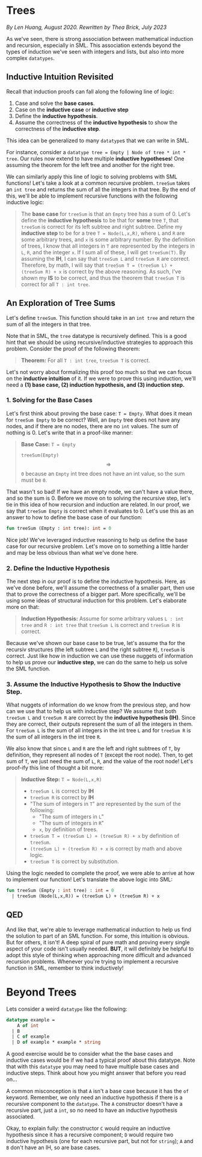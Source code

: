 ﻿---
sidebar_position: 3
---

# Trees

_By Len Huang, August 2020. Rewritten by Thea Brick, July 2023_

As we've seen, there is strong association between mathematical induction and
recursion, especially in SML. This association extends beyond the types of
induction we've seen with integers and lists, but also into more complex
`datatypes`.

## Inductive Intuition Revisited

Recall that induction proofs can fall along the following line of logic:

1. Case and solve the **base cases**.
2. Case on the **inductive case** or **inductive step**
3. Define the **inductive hypothesis**.
4. Assume the correctness of the **inductive hypothesis** to show the
   correctness of the **inductive step**.

This idea can be generalized to many `datatype`s that we can write in SML.

For instance, consider a `datatype tree = Empty | Node of tree * int * tree`.
Our rules now extend to have multiple **inductive hypotheses**! One assuming the
theorem for the left tree and another for the right tree.

We can similarly apply this line of logic to solving problems with SML
functions! Let's take a look at a common recursive problem. `treeSum` takes an
`int tree` and returns the sum of all the integers in that tree. By the end of
this, we'll be able to implement recursive functions with the following
inductive logic:

> The **base case** for `treeSum` is that an `Empty` tree has a sum of 0. Let's
> define the **inductive hypothesis** to be that for **some** tree `T`, that
> `treeSum` is correct for its left subtree and right subtree. Define my
> **inductive step** to be for a tree `T = Node(L,x,R)`, where `L` and `R` are
> some arbitrary trees, and `x` is some arbitrary number. By the definition of
> trees, I know that all integers in `T` are represented by the integers in `L`,
> `R`, and the integer `x`. If I sum all of these, I will get `treeSum(T)`. By
> assuming the **IH**, I can say that `treeSum L` and `treeSum R` are correct.
> Therefore, by math, I will say that
> `treeSum T = (treeSum L) + (treeSum R) + x` is correct by the above reasoning.
> As such, I've shown my **IS** to be correct, and thus the theorem that
> `treeSum T` is correct for all `T : int tree`.

## An Exploration of Tree Sums

Let's define `treeSum`. This function should take in an `int tree` and return
the sum of all the integers in that tree.

Note that in SML, the `tree` datatype is recursively defined. This is a good
hint that we should be using recursive/inductive strategies to approach this
problem. Consider the proof of the following theorem:

> **Theorem:** For all `T : int tree`, `treeSum T` is correct.

Let's not worry about formalizing this proof too much so that we can focus on
the **inductive intuition** of it. If we were to prove this using induction,
we'll need a **(1) base case, (2) induction hypothesis, and (3) induction step.**

### 1. Solving for the Base Cases

Let's first think about proving the base case: `T = Empty`. What does it mean
for `treeSum Empty` to be correct? Well, an `Empty` tree does not have any
nodes, and if there are no nodes, there are no `int` values. The sum of nothing
is 0. Let's write that in a proof-like manner:

> **Base Case:** `T = Empty`
>
> `treeSum(Empty)` $$\Longrightarrow$$ `0` because an `Empty` int tree does not
> have an int value, so the sum must be `0`.

That wasn't so bad! If we have an empty node, we can't have a value there, and
so the sum is 0. Before we move on to solving the recursive step, let's tie in
this idea of how recursion and induction are related. In our proof, we say that
`treeSum Empty` is correct when it evaluates to 0. Let's use this as an answer
to how to define the base case of our function:

```sml
fun treeSum (Empty : int tree): int = 0
```

Nice job! We've leveraged inductive reasoning to help us define the base case
for our recursive problem. Let's move on to something a little harder and may
be less obvious than what we've done here.

### 2. Define the Inductive Hypothesis

The next step in our proof is to define the inductive hypothesis. Here, as we've
done before, we'll assume the correctness of a smaller part, then use that to
prove the correctness of a bigger part. More specifically, we'll be using some
ideas of structural induction for this problem. Let's elaborate more on that:

> **Induction Hypothesis:** Assume for some arbitrary values `L : int tree` and
> `R : int tree` that `treeSum L` is correct and `treeSum R` is correct.

Because we've shown our base case to be true, let's assume tha for the recursiv
structures (the left subtree `L` and the right subtree `R`), `treeSum` is
correct. Just like how in induction we can use these nuggets of information to
help us prove our **inductive step**, we can do the same to help us solve the
SML function.

### 3. Assume the Inductive Hypothesis to Show the Inductive Step.

What nuggets of information do we know from the previous step, and how can we
use that to help us with inductive step? We assume that both `treeSum L` and
`treeSum R` are correct by the **inductive hypothesis (IH)**. Since they are
correct, their outputs represent the sum of all the integers in them. For
`treeSum L` is the sum of all integers in the int tree `L` and for `treeSum R`
is the sum of all integers in the int tree `R`.

We also know that since `L` and `R` are the left and right subtrees of `T`, by
definition, they represent all nodes of `T` (except the root node). Then, to get
sum of `T`, we just need the sum of `L`, `R`, and the value of the root node!
Let's proof-ify this line of thought a bit more:

> **Inductive Step:** `T = Node(L,x,R)`
>
> - `treeSum L` is correct by **IH**
> - `treeSum R` is correct by **IH**
> - "The sum of integers in `T`" are represented by the sum of the following:
>   - "The sum of integers in `L`"
>   - "The sum of integers in `R`"
>   - `x`, by definition of trees.
> - `treeSum T = (treeSum L) + (treeSum R) + x` by definition of `treeSum`.
> - `(treeSum L) + (treeSum R) + x` is correct by math and above logic.
> - `treeSum T` is correct by substitution.

Using the logic needed to complete the proof, we were able to arrive at how to
implement our function! Let's translate the above logic into SML:

```sml
fun treeSum (Empty : int tree) : int = 0
  | treeSum (Node(L,x,R)) = (treeSum L) + (treeSum R) + x
```

## QED

And like that, we're able to leverage mathematical induction to help us find
the solution to part of an SML function. For some, this intuition is obvious.
But for others, it isn't! A deep spiral of pure math and proving every single
aspect of your code isn't usually needed. **BUT**, it will definitely be helpful
to adopt this style of thinking when approaching more difficult and advanced
recursion problems. Whenever you're trying to implement a recursive function in
SML, remember to think inductively!

# Beyond Trees

Lets consider a weird `datatype` like the following:

```sml
datatype example =
    A of int
  | B
  | C of example
  | D of example * example * string
```

A good exercise would be to consider what the the base cases and inductive
cases would be if we had a typical proof about this datatype. Note that with
this `datatype` you may need to have multiple base cases and inductive steps.
Think about how you might answer that before you read on...

A common misconception is that `A` isn't a base case because it has the `of`
keyword. Remember, we only need an inductive hypothesis if there is a recursive
component to the `datatype`. The `A` constructor doesn't have a recursive part,
just a `int`, so no need to have an inductive hypothesis associated.

Okay, to explain fully: the constructor `C` would require an inductive
hypothesis since it has a recursive component; `D` would require two inductive
hypothesis (one for each recursive part, but not for `string`); `A` and `B`
don't have an IH, so are base cases.

